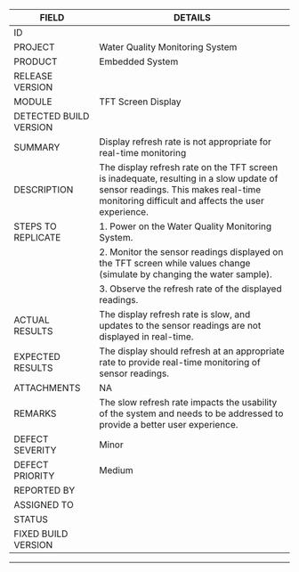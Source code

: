 | FIELD                  | DETAILS                                                                                                       |
|------------------------|---------------------------------------------------------------------------------------------------------------|
| ID                     |                                                                                                               |
| PROJECT                | Water Quality Monitoring System                                                                              |
| PRODUCT                | Embedded System                                                                                              |
| RELEASE VERSION        |                                                                                                               |
| MODULE                 | TFT Screen Display                                                                                             |
| DETECTED BUILD VERSION |                                                                                                               |
| SUMMARY                | Display refresh rate is not appropriate for real-time monitoring                                                                                                  |
| DESCRIPTION            | The display refresh rate on the TFT screen is inadequate, resulting in a slow update of sensor readings. This makes real-time monitoring difficult and affects the user experience.                                   |
| STEPS TO REPLICATE     | 1. Power on the Water Quality Monitoring System.                                                              |
|                        | 2. Monitor the sensor readings displayed on the TFT screen while values change (simulate by changing the water sample).                                                          |
|                        | 3. Observe the refresh rate of the displayed readings.                                                           |
| ACTUAL RESULTS         | The display refresh rate is slow, and updates to the sensor readings are not displayed in real-time.                                        |
| EXPECTED RESULTS       | The display should refresh at an appropriate rate to provide real-time monitoring of sensor readings.                                              |
| ATTACHMENTS            | NA                                                                                                            |
| REMARKS                | The slow refresh rate impacts the usability of the system and needs to be addressed to provide a better user experience.                                                         |
| DEFECT SEVERITY        | Minor                                                                                                       |
| DEFECT PRIORITY        | Medium                                                                                                       |
| REPORTED BY            |                                                                                                               |
| ASSIGNED TO            |                                                                                                               |
| STATUS                 |                                                                                                               |
| FIXED BUILD VERSION    |                                                                                                               |


---

